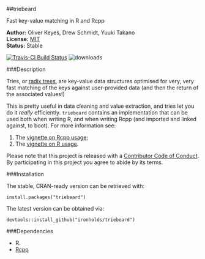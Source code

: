 ##triebeard

Fast key-value matching in R and Rcpp

__Author:__ Oliver Keyes, Drew Schmidt, Yuuki Takano<br/>
__License:__ [MIT](http://opensource.org/licenses/MIT)<br/>
__Status:__ Stable

[![Travis-CI Build Status](https://travis-ci.org/Ironholds/triebeard.svg?branch=master)](https://travis-ci.org/Ironholds/triebeard) ![downloads](http://cranlogs.r-pkg.org/badges/grand-total/triebeard)

###Description

Tries, or [radix trees](https://en.wikipedia.org/wiki/Radix_tree), are key-value data structures optimised for very, very fast matching of the keys against user-provided data (and then the return of the associated values!)

This is pretty useful in data cleaning and value extraction, and tries let you do it *really* efficiently. `triebeard` contains
an implementation that can be used both when writing R, and when writing Rcpp (and imported and linked against, to boot). For more information see:

1. The [vignette on Rcpp usage](https://cran.r-project.org/web/packages/triebeard/vignettes/rcpp_radix.html);
2. The [vignette on R usage](https://cran.r-project.org/web/packages/triebeard/vignettes/r_radix.html).

Please note that this project is released with a [Contributor Code of Conduct](CONDUCT.md).
By participating in this project you agree to abide by its terms.

###Installation

The stable, CRAN-ready version can be retrieved with:

    install.packages("triebeard")

The latest version can be obtained via:

    devtools::install_github("ironholds/triebeard")

###Dependencies
* R.
* [Rcpp](https://cran.r-project.org/package=Rcpp)
